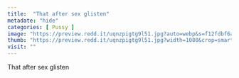 ```yaml
---
title:  "That after sex glisten"
metadate: "hide"
categories: [ Pussy ]
image: "https://preview.redd.it/uqnzpigtg9l51.jpg?auto=webp&s=f12fdbf6aaa082561f20c41aa0840f373931348e"
thumb: "https://preview.redd.it/uqnzpigtg9l51.jpg?width=1080&crop=smart&auto=webp&s=f900f4a7925fc2ff0bd940dede308e378e7ccaf7"
visit: ""
---
```

That after sex glisten
